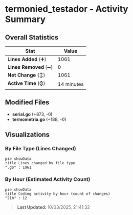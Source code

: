 # termonied_testador - Activity Summary 

## Overall Statistics

| Stat                   | Value                                                             |
| ---------------------- | ----------------------------------------------------------------- |
| **Lines Added** (➕)   | 1061                                          |
| **Lines Removed** (➖) | 0                                        |
| **Net Change** (↕)    | 1061                |
| **Active Time** (⌚)   | 14 minutes |


## Modified Files
- **serial.go** (+873, -0)
- **termometria.go** (+188, -0)

## Visualizations

### By File Type (Lines Changed)

```mermaid
pie showData
title Lines changed by file type
".go" : 1061
```

### By Hour (Estimated Activity Count)

```mermaid
pie showData
title Coding activity by hour (count of changes)
"21h" : 12
```


> **Last Updated:** 10/03/2025, 21:41:32